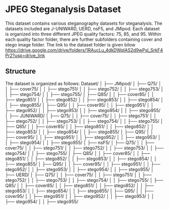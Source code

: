# JPEG Steganalysis Dataset

This dataset contains various steganography datasets for steganalysis. The datasets included are J-UNIWARD, UERD, nsF5, and JMipod.
Each dataset is organized into three different JPEG quality factors: 75, 85, and 95. Within each quality factor folder,
there are further subfolders containing cover and stego image folder.
The link to the dataset folder is given bilow
https://drive.google.com/drive/folders/1RAucLu_4dkDWqIAS2d9wPsl_SrkF4Pr2?usp=drive_link

## Structure

The dataset is organized as follows:
Dataset/
│
├── JMipod/
│   ├── Q75/
│   │   ├── cover75/
│   │   ├── stego751/
│   │   ├── stego752/
│   │   ├── stego753/
│   │   ├── stego754/
│   │   ├── stego755/
│   ├── Q85/
│   │   ├── cover85/
│   │   ├── stego851/
│   │   ├── stego852/
│   │   ├── stego853/
│   │   ├── stego854/
│   │   ├── stego855/
│   ├── Q95/
│   │   ├── cover95/
│   │   ├── stego951/
│   │   ├── stego952/
│   │   ├── stego953/
│   │   ├── stego954/
│   │   ├── stego955/
│
├── JUNIWARD/
│   ├── Q75/
│   │   ├── cover75/
│   │   ├── stego751/
│   │   ├── stego752/
│   │   ├── stego753/
│   │   ├── stego754/
│   │   ├── stego755/
│   ├── Q85/
│   │   ├── cover85/
│   │   ├── stego851/
│   │   ├── stego852/
│   │   ├── stego853/
│   │   ├── stego854/
│   │   ├── stego855/
│   ├── Q95/
│   │   ├── cover95/
│   │   ├── stego951/
│   │   ├── stego952/
│   │   ├── stego953/
│   │   ├── stego954/
│   │   ├── stego955/
│
├── nsF5/
│   ├── Q75/
│   │   ├── cover75/
│   │   ├── stego751/
│   │   ├── stego752/
│   │   ├── stego753/
│   │   ├── stego754/
│   │   ├── stego755/
│   ├── Q85/
│   │   ├── cover85/
│   │   ├── stego851/
│   │   ├── stego852/
│   │   ├── stego853/
│   │   ├── stego854/
│   │   ├── stego855/
│   ├── Q95/
│   │   ├── cover95/
│   │   ├── stego951/
│   │   ├── stego952/
│   │   ├── stego953/
│   │   ├── stego954/
│   │   ├── stego955/
│
├── UERD/
│   ├── Q75/
│   │   ├── cover75/
│   │   ├── stego751/
│   │   ├── stego752/
│   │   ├── stego753/
│   │   ├── stego754/
│   │   ├── stego755/
│   ├── Q85/
│   │   ├── cover85/
│   │   ├── stego851/
│   │   ├── stego852/
│   │   ├── stego853/
│   │   ├── stego854/
│   │   ├── stego855/
│   ├── Q95/
│   │   ├── cover95/
│   │   ├── stego951/
│   │   ├── stego952/
│   │   ├── stego953/
│   │   ├── stego954/
│   │   ├── stego955/



